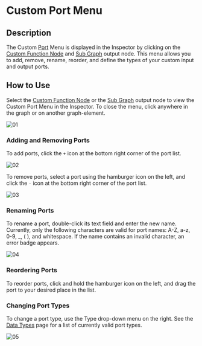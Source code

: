 # Custom Port Menu

## Description 
The Custom [Port](Port.md) Menu is displayed in the Inspector by clicking on the [Custom Function Node](Custom-Function-Node.md) and [Sub Graph](Sub-graph.md) output node. This menu allows you to add, remove, rename, reorder, and define the types of your custom input and output ports. 

## How to Use 
Select the [Custom Function Node](Custom-Function-Node.md) or the [Sub Graph](Sub-graph.md) output node to view the Custom Port Menu in the Inspector. To close the menu, click anywhere in the graph or on another graph-element. 

![01](images/Custom-Port-Menu-Empty.png)

### Adding and Removing Ports
To add ports, click the `+` icon at the bottom right corner of the port list. 

![02](images/Custom-Port-Menu-Add.png)

To remove ports, select a port using the hamburger icon on the left, and click the `-` icon at the bottom right corner of the port list.

![03](images/Custom-Port-Menu-Remove.png)

### Renaming Ports
To rename a port, double-click its text field and enter the new name. Currently, only the following characters are valid for port names: A-Z, a-z, 0-9, _, ( ), and whitespace. If the name contains an invalid character, an error badge appears.

![04](images/Custom-Port-Menu-Rename.png)

### Reordering Ports
To reorder ports, click and hold the hamburger icon on the left, and drag the port to your desired place in the list.

### Changing Port Types
To change a port type, use the Type drop-down menu on the right. See the [Data Types](Data-Types.md) page for a list of currently valid port types.

![05](images/Custom-Port-Menu-Type.png)
